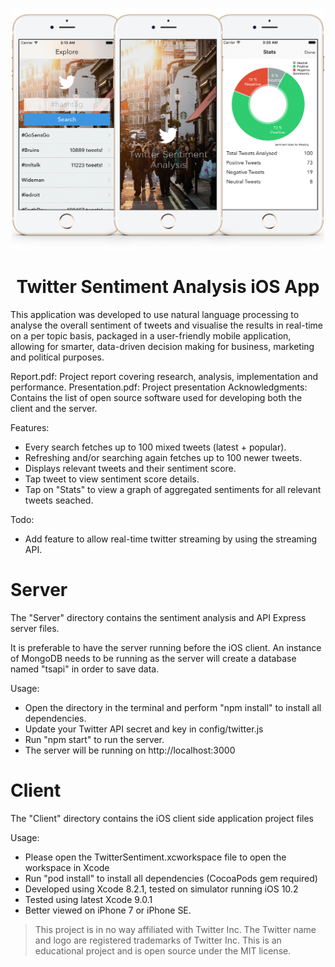 <h3 align="center">
  <img src="assets/twitter_ios_sentiment_app_banner.png" alt="Twitter Sentiment Analysis App Banner" width=500 />
</h3>

<h1 align="center">
Twitter Sentiment Analysis iOS App
</h1>

This application was developed to use natural language processing to analyse the overall sentiment of tweets and visualise the results in real-time on a per topic basis, packaged in a user-friendly mobile application, allowing for smarter, data-driven decision making for   business,   marketing   and   political   purposes.

Report.pdf: Project report covering research, analysis, implementation and performance.
Presentation.pdf: Project presentation
Acknowledgments: Contains the list of open source software used for developing both the client and the server.

Features:
- Every search fetches up to 100 mixed tweets (latest + popular).
- Refreshing and/or searching again fetches up to 100 newer tweets.
- Displays relevant tweets and their sentiment score.
- Tap tweet to view sentiment score details.
- Tap on "Stats" to view a graph of aggregated sentiments for all relevant tweets seached.

Todo:
- Add feature to allow real-time twitter streaming by using the streaming API.

Server
======

The "Server" directory contains the sentiment analysis and API Express server files.

It is preferable to have the server running before the iOS client. An instance of MongoDB needs to be running as the server will create a database named "tsapi" in order to save data.

Usage:
- Open the directory in the terminal and perform "npm install" to install all dependencies.
- Update your Twitter API secret and key in config/twitter.js
- Run "npm start" to run the server.
- The server will be running on http://localhost:3000
 
Client
======

The "Client" directory contains the iOS client side application project files

Usage:
- Please open the TwitterSentiment.xcworkspace file to open the workspace in Xcode
- Run "pod install" to install all dependencies (CocoaPods gem required)
- Developed using Xcode 8.2.1, tested on simulator running iOS 10.2
- Tested using latest Xcode 9.0.1
- Better viewed on iPhone 7 or iPhone SE.


> This project is in no way affiliated with Twitter Inc. The Twitter name and logo are registered trademarks of Twitter Inc. This is an educational project and is open source under the MIT license.